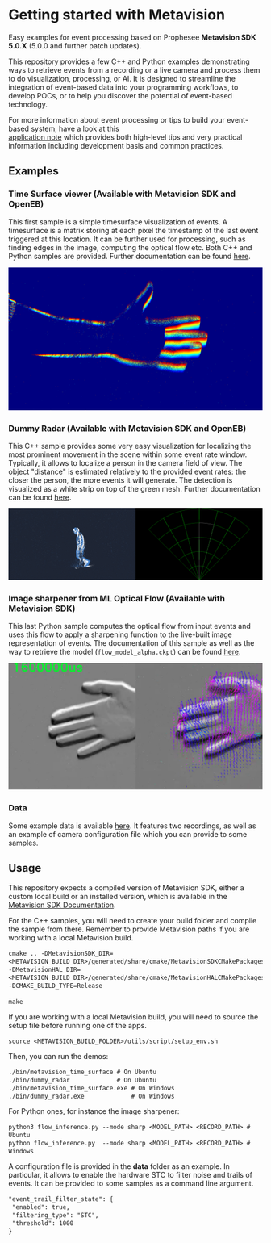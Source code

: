 # Getting started with Metavision
Easy examples for event processing based on Prophesee **Metavision SDK 5.0.X** (5.0.0 and further patch updates).

This repository provides a few C++ and Python examples demonstrating ways to retrieve events from a recording or a live 
camera and process them to do visualization, processing, or AI. It is designed to streamline the integration of event-based
data into your programming workflows, to develop POCs, or to help you discover the potential of event-based technology.

For more information about event processing or tips to build your event-based system, have a look at this  
[application note](https://support.prophesee.ai/portal/en/kb/articles/how-to-build-event-based-application) which 
provides both high-level tips and very practical information including development basis and common practices.

## Examples

### Time Surface viewer (Available with **Metavision SDK** and **OpenEB**)
This first sample is a simple timesurface visualization of events. A timesurface is a matrix storing at each pixel the
timestamp of the last event triggered at this location. It can be further used for processing, such as finding edges in
the image, computing the optical flow etc. Both C++ and Python samples are provided. 
Further documentation can be found [here](https://docs.prophesee.ai/stable/samples/modules/core/time_surface_cpp.html#chapter-samples-core-time-surface-cpp).

![Time surface example.](./images/time_surface.png "This is a time surface.")

### Dummy Radar (Available with **Metavision SDK** and **OpenEB**)
This C++ sample provides some very easy visualization for localizing the most prominent movement in the scene within
some event rate window. Typically, it allows to localize a person in the camera field of view. The object "distance"
is estimated relatively to the provided event rates: the closer the person, the more events it will generate. The 
detection is visualized as a white strip on top of the green mesh.
Further documentation can be found [here](https://docs.prophesee.ai/stable/samples/modules/core/radar_cpp.html#chapter-samples-core-radar-cpp).

![Radar example.](./images/radar_plot.png "Radar display of the camera observation.")

### Image sharpener from ML Optical Flow (Available with **Metavision SDK**)
This last Python sample computes the optical flow from input events and uses this flow to apply a sharpening function
to the live-built image representation of events. The documentation of this sample as well as the way to retrieve the
model (`flow_model_alpha.ckpt`) can be found [here](https://docs.prophesee.ai/stable/samples/modules/ml/flow_inference_py.html).

![Sharpening example.](./images/image_sharpening.png "Image sharpening from Optical Flow.")

### Data
Some example data is available [here](https://kdrive.infomaniak.com/app/share/975517/9bb88895-ab07-4bfc-8b31-f71de075175c).
It features two recordings, as well as an example of camera configuration file which you can provide to some samples.

## Usage
This repository expects a compiled version of Metavision SDK, either a custom local build or an installed version, which 
is available in the [Metavision SDK Documentation](https://docs.prophesee.ai/stable/index.html).

For the C++ samples, you will need to create your build folder and compile the sample from there. Remember to provide 
Metavision paths if you are working with a local Metavision build.

```
cmake .. -DMetavisionSDK_DIR=<METAVISION_BUILD_DIR>/generated/share/cmake/MetavisionSDKCMakePackagesFilesDir/ 
-DMetavisionHAL_DIR=<METAVISION_BUILD_DIR>/generated/share/cmake/MetavisionHALCMakePackagesFilesDir/ 
-DCMAKE_BUILD_TYPE=Release

make 
```

If you are working with a local Metavision build, you will need to source the setup file before running one of the apps.
```
source <METAVISION_BUILD_FOLDER>/utils/script/setup_env.sh
```

Then, you can run the demos:
```
./bin/metavision_time_surface # On Ubuntu
./bin/dummy_radar             # On Ubuntu
./bin/metavision_time_surface.exe # On Windows
./bin/dummy_radar.exe             # On Windows
```

For Python ones, for instance the image sharpener:
```
python3 flow_inference.py --mode sharp <MODEL_PATH> <RECORD_PATH> # Ubuntu
python flow_inference.py  --mode sharp <MODEL_PATH> <RECORD_PATH> # Windows
```

A configuration file is provided in the **data** folder as an example. In particular, it allows to enable the hardware 
STC to filter noise and trails of events. It can be provided to some samples as a command line argument. 
```
"event_trail_filter_state": {
 "enabled": true,
 "filtering_type": "STC",
 "threshold": 1000
}
```
